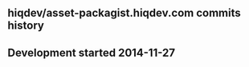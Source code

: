 hiqdev/asset-packagist.hiqdev.com commits history
-------------------------------------------------

## Development started 2014-11-27

